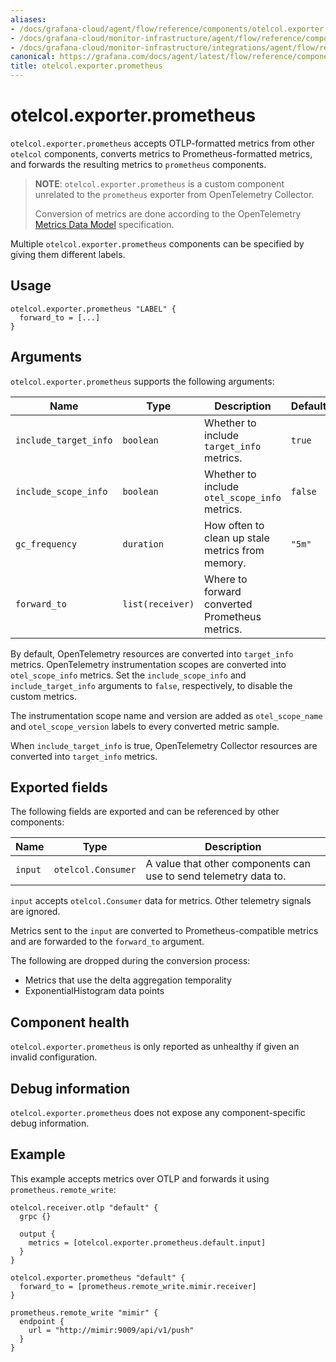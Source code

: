 ```yaml
---
aliases:
- /docs/grafana-cloud/agent/flow/reference/components/otelcol.exporter.prometheus/
- /docs/grafana-cloud/monitor-infrastructure/agent/flow/reference/components/otelcol.exporter.prometheus/
- /docs/grafana-cloud/monitor-infrastructure/integrations/agent/flow/reference/components/otelcol.exporter.prometheus/
canonical: https://grafana.com/docs/agent/latest/flow/reference/components/otelcol.exporter.prometheus/
title: otelcol.exporter.prometheus
---
```


# otelcol.exporter.prometheus

`otelcol.exporter.prometheus` accepts OTLP-formatted metrics from other
`otelcol` components, converts metrics to Prometheus-formatted metrics,
and forwards the resulting metrics to `prometheus` components.

> **NOTE**: `otelcol.exporter.prometheus` is a custom component unrelated to the
> `prometheus` exporter from OpenTelemetry Collector.
>
> Conversion of metrics are done according to the OpenTelemetry
> [Metrics Data Model][] specification.

Multiple `otelcol.exporter.prometheus` components can be specified by giving them
different labels.

[Metrics Data Model]: https://opentelemetry.io/docs/reference/specification/metrics/data-model/

## Usage

```river
otelcol.exporter.prometheus "LABEL" {
  forward_to = [...]
}
```

## Arguments

`otelcol.exporter.prometheus` supports the following arguments:

Name | Type | Description | Default | Required
---- | ---- | ----------- | ------- | --------
`include_target_info` | `boolean` | Whether to include `target_info` metrics. | `true` | no
`include_scope_info` | `boolean` | Whether to include `otel_scope_info` metrics. | `false` | no
`gc_frequency` | `duration` | How often to clean up stale metrics from memory. | `"5m"` | no
`forward_to` | `list(receiver)` | Where to forward converted Prometheus metrics. | | yes

By default, OpenTelemetry resources are converted into `target_info` metrics. 
OpenTelemetry instrumentation scopes are converted into `otel_scope_info`
metrics. Set the `include_scope_info` and `include_target_info` arguments to
`false`, respectively, to disable the custom metrics.

The instrumentation scope name and version are added as `otel_scope_name` and
`otel_scope_version` labels to every converted metric sample.

When `include_target_info` is true, OpenTelemetry Collector resources are converted into `target_info` metrics.

## Exported fields

The following fields are exported and can be referenced by other components:

Name | Type | Description
---- | ---- | -----------
`input` | `otelcol.Consumer` | A value that other components can use to send telemetry data to.

`input` accepts `otelcol.Consumer` data for metrics. Other telemetry signals are ignored.

Metrics sent to the `input` are converted to Prometheus-compatible metrics and
are forwarded to the `forward_to` argument.

The following are dropped during the conversion process:

* Metrics that use the delta aggregation temporality
* ExponentialHistogram data points

## Component health

`otelcol.exporter.prometheus` is only reported as unhealthy if given an invalid
configuration.

## Debug information

`otelcol.exporter.prometheus` does not expose any component-specific debug
information.

## Example

This example accepts metrics over OTLP and forwards it using
`prometheus.remote_write`:

```river
otelcol.receiver.otlp "default" {
  grpc {}

  output {
    metrics = [otelcol.exporter.prometheus.default.input]
  }
}

otelcol.exporter.prometheus "default" {
  forward_to = [prometheus.remote_write.mimir.receiver]
}

prometheus.remote_write "mimir" {
  endpoint {
    url = "http://mimir:9009/api/v1/push"
  }
}
```
